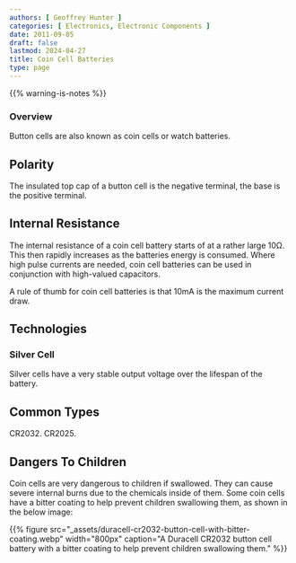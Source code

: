 ```yaml
---
authors: [ Geoffrey Hunter ]
categories: [ Electronics, Electronic Components ]
date: 2011-09-05
draft: false
lastmod: 2024-04-27
title: Coin Cell Batteries
type: page
---
```


{{% warning-is-notes %}}

### Overview

Button cells are also known as coin cells or watch batteries.

## Polarity

The insulated top cap of a button cell is the negative terminal, the base is the positive terminal.

## Internal Resistance

The internal resistance of a coin cell battery starts of at a rather large 10Ω. This then rapidly increases as the batteries energy is consumed. Where high pulse currents are needed, coin cell batteries can be used in conjunction with high-valued capacitors.

A rule of thumb for coin cell batteries is that 10mA is the maximum current draw.

## Technologies

### Silver Cell

Silver cells have a very stable output voltage over the lifespan of the battery.

## Common Types

CR2032. CR2025.

## Dangers To Children

Coin cells are very dangerous to children if swallowed. They can cause severe internal burns due to the chemicals inside of them. Some coin cells have a bitter coating to help prevent children swallowing them, as shown in the below image:


{{% figure src="_assets/duracell-cr2032-button-cell-with-bitter-coating.webp" width="800px" caption="A Duracell CR2032 button cell battery with a bitter coating to help prevent children swallowing them." %}}
